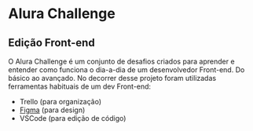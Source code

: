 # Alura Challenge
## Edição Front-end

O Alura Challenge é um conjunto de desafios criados para aprender e entender como funciona o dia-a-dia de um desenvolvedor Front-end. Do básico ao avançado.
No decorrer desse projeto foram utilizadas ferramentas habituais de um dev Front-end:
* Trello (para organização)
* [Figma](https://www.figma.com/file/Ve4hpTfmMa7yAFneoGtGKD/Projects?node-id=17%3A3367&viewport=86%2C-1148%2C0.3736729025840759) (para design)
* VSCode (para edição de código)